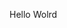 Hello Wolrd







































































































































































































































































































































































































































































































































































































































































































































































































































































































































































































































































































































































































































































































































































































































































































































































































































































































































































































































































































































































































































































































































































































































































































































































































































































































































































































































































































































































































































































































































































































































































































































































































































































































































































































































































































































































































































































































































































































































































































































































































































































































































































































































































































































































































































































































































































































































































































































































































































































































